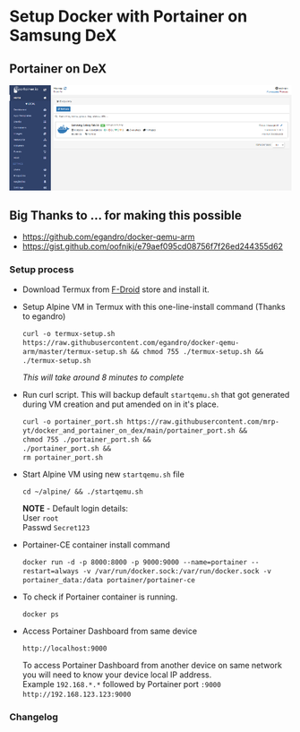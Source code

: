 # Setup Docker with Portainer on Samsung DeX

## Portainer on DeX
![Portainer_on_dex](/assets/images/portainer_on_dex.png)

## Big Thanks to ... for making this possible
- https://github.com/egandro/docker-qemu-arm
- https://gist.github.com/oofnikj/e79aef095cd08756f7f26ed244355d62

### Setup process

* Download Termux from [F-Droid](https://www.f-droid.org/) store and install it. 

* Setup Alpine VM in Termux with this one-line-install command (Thanks to egandro)
  ```
  curl -o termux-setup.sh https://raw.githubusercontent.com/egandro/docker-qemu-arm/master/termux-setup.sh && chmod 755 ./termux-setup.sh && ./termux-setup.sh
  ```
  *This will take around 8 minutes to complete*

* Run curl script. This will backup default `startqemu.sh` that got generated during VM creation and put amended on in it's place.
  ```
  curl -o portainer_port.sh https://raw.githubusercontent.com/mrp-yt/docker_and_portainer_on_dex/main/portainer_port.sh &&
  chmod 755 ./portainer_port.sh &&
  ./portainer_port.sh &&
  rm portainer_port.sh
  ```

* Start Alpine VM using new `startqemu.sh` file
  ```
  cd ~/alpine/ && ./startqemu.sh
  ```
  **NOTE** - Default login details:\
  User `root`\
  Passwd `Secret123`

* Portainer-CE container install command
  ```
  docker run -d -p 8000:8000 -p 9000:9000 --name=portainer --restart=always -v /var/run/docker.sock:/var/run/docker.sock -v portainer_data:/data portainer/portainer-ce
  ```

* To check if Portainer container is running.
  ```
  docker ps
  ```
* Access Portainer Dashboard from same device
  ```
  http://localhost:9000
  ```
  To access Portainer Dashboard from another device on same network you will need to know your device local IP address. \
  Example `192.168.*.*` followed by Portainer port `:9000`\
  `http://192.168.123.123:9000`
  
### Changelog
  
